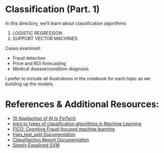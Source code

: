 # Classification (Part.  1)

In this directory, we’ll learn about classification algorithms

1. LOGISTIC REGRESSION
2. SUPPORT VECTOR MACHINES

Cases examined:

* Fraud detection
* Price and ROI forecasting
* Medical disease/condition diagnosis

I prefer to include all illustrations in the notebook for each topic as we building up the models.

# References & Additional Resources:

* [10 Appliaction of AI to FinTech](https://towardsdatascience.com/ten-applications-of-ai-to-fintech-22d626c2fdac )
* [Intro to types of classification algorithms in Machine Learning](https://medium.com/sifium/machine-learning-types-of-classification-9497bd4f2e14)
* [FICO: Cognitive Fraud-focused machine learning](https://www.fico.com/en/latest-thinking/product-sheet/fico-falcon-platform-cognitive-fraud-analytics-fraud-focused-machine-learning)
* [train_test_split Documentation](https://scikit-learn.org/stable/modules/generated/sklearn.model_selection.train_test_split.html)
* [Classifiaction Report Documentation](https://scikit-learn.org/stable/modules/generated/sklearn.metrics.classification_report.html)
* [Simply Expalined SVM](https://towardsdatascience.com/support-vector-machine-simply-explained-fee28eba5496)


